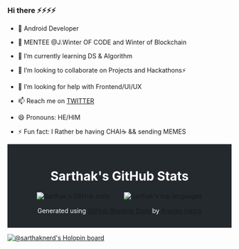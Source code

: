 ### Hi there ⚡⚡⚡⚡



- 🧏 Android Developer 
- 🧏 MENTEE @J.Winter OF CODE and Winter of Blockchain

- 🌱 I’m currently learning DS & Algorithm 

- 👯 I’m looking to collaborate on Projects and Hackathons⚡

- 🤔 I’m looking for help with Frontend/UI/UX

- 📫 Reach me on [TWITTER](https://twitter.com/SARTHAKNERD) 
- 😄 Pronouns: HE/HIM 

- ⚡ Fun fact: I Rather be having CHAI☕ && sending MEMES 

<div style="background-color: #24292e; padding: 1rem;">
  <h1 style="color: white; text-align: center;">Sarthak's GitHub Stats</h1>
  <div style="display: flex; justify-content: center; align-items: center;">
    <img src="https://github-readme-stats.vercel.app/api?username=sarthaknerd&hide_border=true&show_icons=true&count_private=true&theme=radical" alt="Sarthak's GitHub stats" style="margin-right: 1rem;">
    <img src="https://github-readme-stats.vercel.app/api/top-langs/?username=sarthaknerd&layout=compact&hide_border=true&langs_count=8&theme=radical" alt="Sarthak's top languages" style="margin-left: 1rem;">
  </div>
  <p style="color: white; text-align: center; margin-top: 1rem;">Generated using <a href="https://github.com/anuraghazra/github-readme-stats">GitHub Readme Stats</a> by <a href="https://github.com/anuraghazra">Anurag Hazra</a></p>
</div>



[![@sarthaknerd's Holopin board](https://holopin.me/sarthaknerd)](https://holopin.io/@sarthaknerd)




